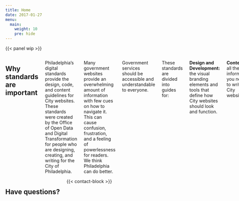 ```yaml
---
title: Home
date: 2017-01-27
menu:
  main:
    weight: 10
    pre: hide
---
```

{{< panel wip >}}

<div class="row">
<div class="columns medium-16">
<h2 class="contrast">Why standards are important</h2>
<p>Philadelphia’s digital standards provide the design, code, and content guidelines for City websites. These standards were created by the Office of Open Data and Digital Transformation for people who are designing, creating, and writing for the City of Philadelphia. </p>

<p>Many government websites provide an overwhelming amount of information with few cues on how to navigate it. This can cause confusion, frustration, and a feeling of powerlessness for readers. We think Philadelphia can do better.</p>

<p>Government services should be accessible and understandable to everyone.</p>

<p>These standards are divided into guides for:</p>

<p><strong>Design and Development:</strong> the visual branding elements and tools that define how City websites should look and function.</p>

<p><strong>Content:</strong> all the information you need to write for City websites.</p>

<p><strong>Analytics:</strong> as part of the City’s commitment to open data, we employ a Unified Web Analytics Strategy and have included the necessary code for employing it.</p>

</div>
<div class="columns medium-8">
<h2 class="contrast">Have questions?</h2>
{{< contact-block >}}
</div>
</div>
